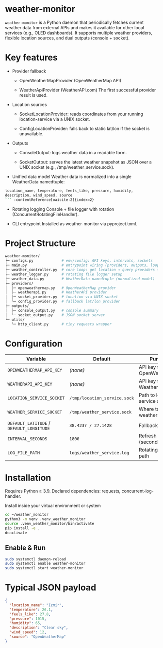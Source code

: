 # weather-monitor

`weather-monitor` is a Python daemon that periodically fetches current weather data from external APIs and makes it available for other local services (e.g., OLED dashboards).
It supports multiple weather providers, flexible location sources, and dual outputs (console + socket).

# Key features

- Provider fallback

    -  OpenWeatherMapProvider (OpenWeatherMap API)

    -  WeatherApiProvider (WeatherAPI.com)
    The first successful provider result is used.

- Location sources

    - SocketLocationProvider: reads coordinates from your running location-service via a UNIX socket. 

    - ConfigLocationProvider: falls back to static lat/lon if the socket is unavailable. 

- Outputs

    - ConsoleOutput: logs weather data in a readable form.

    - SocketOutput: serves the latest weather snapshot as JSON over a UNIX socket (e.g., /tmp/weather_service.sock).

- Unified data model
Weather data is normalized into a single WeatherData namedtuple:

```bash
location_name, temperature, feels_like, pressure, humidity,
description, wind_speed, source
``` :contentReference[oaicite:2]{index=2}
```

- Rotating logging
Console + file logger with rotation (ConcurrentRotatingFileHandler).

- CLI entrypoint
Installed as weather-monitor via pyproject.toml.

# Project Structure

```bash
weather-monitor/
├─ configs.py             # env/config: API keys, intervals, sockets
├─ main.py                # entrypoint wiring (providers, outputs, loop)
├─ weather_controller.py  # core loop: get location → query providers → publish
├─ weather_logger.py      # rotating file logger setup
├─ weather_data.py        # WeatherData namedtuple (normalized model)
├─ providers/
│  ├─ openweathermap.py   # OpenWeatherMap provider
│  ├─ weatherapi.py       # WeatherAPI provider
│  ├─ socket_provider.py  # location via UNIX socket
│  └─ config_provider.py  # fallback lat/lon provider
├─ outputs/
│  ├─ console_output.py   # console summary
│  └─ socket_output.py    # JSON socket server
└─ utils/
   └─ http_client.py      # tiny requests wrapper
```

# Configuration

| Variable                                 | Default                      | Purpose                         |
| ---------------------------------------- | ---------------------------- | ------------------------------- |
| `OPENWEATHERMAP_API_KEY`                 | *(none)*                     | API key for OpenWeatherMap      |
| `WEATHERAPI_API_KEY`                     | *(none)*                     | API key for WeatherAPI          |
| `LOCATION_SERVICE_SOCKET`                | `/tmp/location_service.sock` | Path to location-service socket |
| `WEATHER_SERVICE_SOCKET`                 | `/tmp/weather_service.sock`  | Where to serve weather JSON     |
| `DEFAULT_LATITUDE` / `DEFAULT_LONGITUDE` | `38.4237 / 27.1428`          | Fallback location               |
| `INTERVAL_SECONDS`                       | `1800`                       | Refresh interval (seconds)      |
| `LOG_FILE_PATH`                          | `logs/weather_service.log`   | Rotating file log path          |

# Installation

Requires Python ≥ 3.9. Declared dependencies: requests, concurrent-log-handler.

Install inside your virtual environment or system

```Bash
cd ~/weather_monitor
python3 -m venv .venv_weather_monitor
source .venv_weather_monitor/bin/activate
pip install -e .
deactivate
```

## Enable & Run

```bash
sudo systemctl daemon-reload
sudo systemctl enable weather-monitor
sudo systemctl start weather-monitor
```

# Typical JSON payload

```json
{
  "location_name": "Izmir",
  "temperature": 26.1,
  "feels_like": 27.8,
  "pressure": 1015,
  "humidity": 65,
  "description": "Clear sky",
  "wind_speed": 12,
  "source": "OpenWeatherMap"
}
```